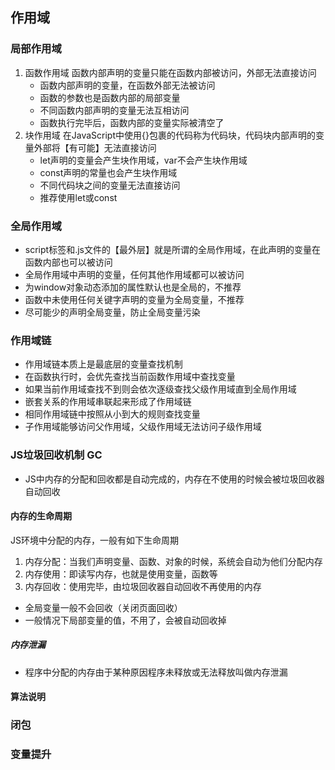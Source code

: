 ## 作用域
### 局部作用域
1. 函数作用域
    函数内部声明的变量只能在函数内部被访问，外部无法直接访问
    * 函数内部声明的变量，在函数外部无法被访问
    * 函数的参数也是函数内部的局部变量
    * 不同函数内部声明的变量无法互相访问
    * 函数执行完毕后，函数内部的变量实际被清空了
2. 块作用域
    在JavaScript中使用{}包裹的代码称为代码块，代码块内部声明的变量外部将【有可能】无法直接访问
    * let声明的变量会产生块作用域，var不会产生块作用域
    * const声明的常量也会产生块作用域
    * 不同代码块之间的变量无法直接访问
    * 推荐使用let或const
### 全局作用域
* script标签和.js文件的【最外层】就是所谓的全局作用域，在此声明的变量在函数内部也可以被访问
* 全局作用域中声明的变量，任何其他作用域都可以被访问
* 为window对象动态添加的属性默认也是全局的，不推荐
* 函数中未使用任何关键字声明的变量为全局变量，不推荐
* 尽可能少的声明全局变量，防止全局变量污染
### 作用域链
* 作用域链本质上是最底层的变量查找机制
* 在函数执行时，会优先查找当前函数作用域中查找变量
* 如果当前作用域查找不到则会依次逐级查找父级作用域直到全局作用域
* 嵌套关系的作用域串联起来形成了作用域链
* 相同作用域链中按照从小到大的规则查找变量
* 子作用域能够访问父作用域，父级作用域无法访问子级作用域
### JS垃圾回收机制 GC
* JS中内存的分配和回收都是自动完成的，内存在不使用的时候会被垃圾回收器自动回收
#### 内存的生命周期
JS环境中分配的内存，一般有如下生命周期
1. 内存分配：当我们声明变量、函数、对象的时候，系统会自动为他们分配内存
2. 内存使用：即读写内存，也就是使用变量，函数等
3. 内存回收：使用完毕，由垃圾回收器自动回收不再使用的内存
* 全局变量一般不会回收（关闭页面回收）
* 一般情况下局部变量的值，不用了，会被自动回收掉
##### 内存泄漏
* 程序中分配的内存由于某种原因程序未释放或无法释放叫做内存泄漏
#### 算法说明

### 闭包
### 变量提升